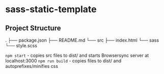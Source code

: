 # sass-static-template

## Project Structure

.
├── package.json
├── README.md
└── src
    ├── index.html
    └── sass
        └── style.scss

`npm start` - copies src files to dist/ and starts Browsersync server at localhost:3000
`npm run build` - copies files to dist/ and autoprefixes/minifies css
